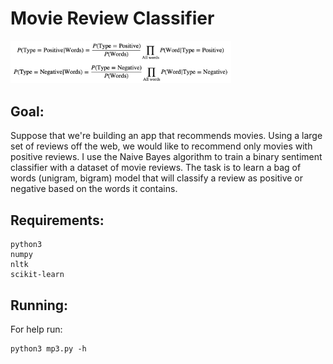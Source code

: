 # Movie Review Classifier
<img src="https://github.com/tonyjoo974/Naive-Bayes-Classifier/blob/main/formula.png" width="70%"></img>

## Goal:
Suppose that we're building an app that recommends movies. Using a large set of reviews off the web, we would like to recommend only movies with positive reviews. I use the Naive Bayes algorithm to train a binary sentiment classifier with a dataset of movie reviews. The task is to learn a bag of words (unigram, bigram) model that will classify a review as positive or negative based on the words it contains.

## Requirements:
```
python3
numpy
nltk
scikit-learn
```
## Running:
For help run:
```
python3 mp3.py -h
```

